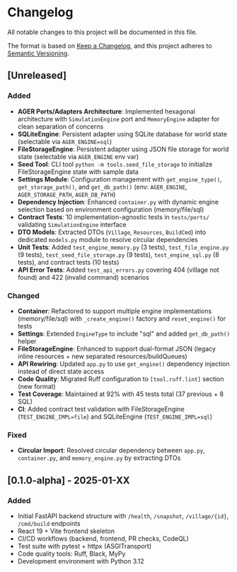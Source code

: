 # Changelog

All notable changes to this project will be documented in this file.

The format is based on [Keep a Changelog](https://keepachangelog.com/en/1.0.0/),
and this project adheres to [Semantic Versioning](https://semver.org/spec/v2.0.0.html).

## [Unreleased]

### Added
- **AGER Ports/Adapters Architecture**: Implemented hexagonal architecture with `SimulationEngine` port and `MemoryEngine` adapter for clean separation of concerns
- **SQLiteEngine**: Persistent adapter using SQLite database for world state (selectable via `AGER_ENGINE=sql`)
- **FileStorageEngine**: Persistent adapter using JSON file storage for world state (selectable via `AGER_ENGINE` env var)
- **Seed Tool**: CLI tool `python -m tools.seed_file_storage` to initialize FileStorageEngine state with sample data
- **Settings Module**: Configuration management with `get_engine_type()`, `get_storage_path()`, and `get_db_path()` (env: `AGER_ENGINE`, `AGER_STORAGE_PATH`, `AGER_DB_PATH`)
- **Dependency Injection**: Enhanced `container.py` with dynamic engine selection based on environment configuration (memory/file/sql)
- **Contract Tests**: 10 implementation-agnostic tests in `tests/ports/` validating `SimulationEngine` interface
- **DTO Models**: Extracted DTOs (`Village`, `Resources`, `BuildCmd`) into dedicated `models.py` module to resolve circular dependencies
- **Unit Tests**: Added `test_engine_memory.py` (3 tests), `test_file_engine.py` (9 tests), `test_seed_file_storage.py` (9 tests), `test_engine_sql.py` (8 tests), and contract tests (10 tests)
- **API Error Tests**: Added `test_api_errors.py` covering 404 (village not found) and 422 (invalid command) scenarios

### Changed
- **Container**: Refactored to support multiple engine implementations (memory/file/sql) with `_create_engine()` factory and `reset_engine()` for tests
- **Settings**: Extended `EngineType` to include "sql" and added `get_db_path()` helper
- **FileStorageEngine**: Enhanced to support dual-format JSON (legacy inline resources + new separated resources/buildQueues)
- **API Rewiring**: Updated `app.py` to use `get_engine()` dependency injection instead of direct state access
- **Code Quality**: Migrated Ruff configuration to `[tool.ruff.lint]` section (new format)
- **Test Coverage**: Maintained at 92% with 45 tests total (37 previous + 8 SQL)
- **CI**: Added contract test validation with FileStorageEngine (`TEST_ENGINE_IMPL=file`) and SQLiteEngine (`TEST_ENGINE_IMPL=sql`)

### Fixed
- **Circular Import**: Resolved circular dependency between `app.py`, `container.py`, and `memory_engine.py` by extracting DTOs

## [0.1.0-alpha] - 2025-01-XX

### Added
- Initial FastAPI backend structure with `/health`, `/snapshot`, `/village/{id}`, `/cmd/build` endpoints
- React 19 + Vite frontend skeleton
- CI/CD workflows (backend, frontend, PR checks, CodeQL)
- Test suite with pytest + httpx (ASGITransport)
- Code quality tools: Ruff, Black, MyPy
- Development environment with Python 3.12
